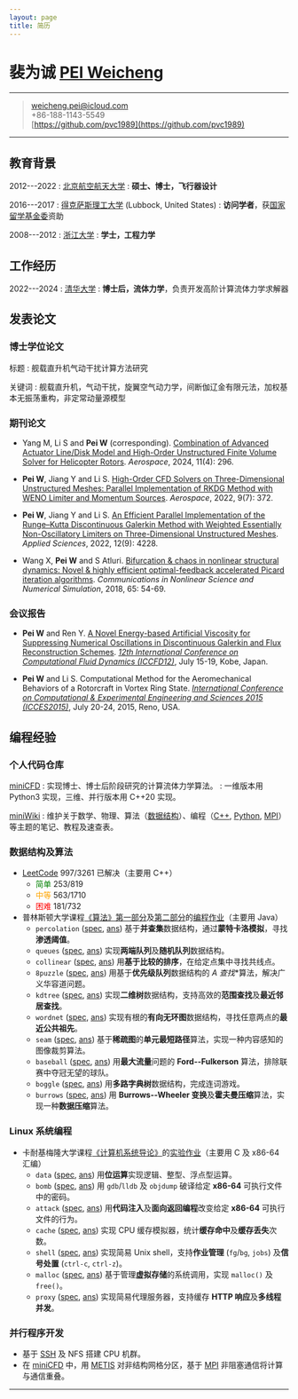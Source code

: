 ```yaml
---
layout: page
title: 简历
---
```


# 裴为诚 [PEI Weicheng](./english.md)

----

> <i class="fa-solid fa-envelope"></i> <weicheng.pei@icloud.com>\
> <i class="fas fa-mobile-alt"></i> +86-188-1143-5549\
> <i class="fa-brands fa-github"></i> [https://github.com/pvc1989](https://github.com/pvc1989)

----

## 教育背景

2012---2022
:   [北京航空航天大学](https://www.buaa.edu.cn)
:   **硕士、博士，飞行器设计**

2016---2017
:   [得克萨斯理工大学](https://www.ttu.edu) (Lubbock, United States)
:   **访问学者**，获[国家留学基金委](https://www.csc.edu.cn/)资助

2008---2012
:   [浙江大学](https://www.zju.edu.cn)
:   **学士，工程力学**

## 工作经历

2022---2024
:   [清华大学](https://www.tsinghua.edu.cn)
:   **博士后，流体力学**，负责开发高阶计算流体力学求解器

## 发表论文

### 博士学位论文

标题
:   舰载直升机气动干扰计算方法研究

关键词
:   舰载直升机，气动干扰，旋翼空气动力学，间断伽辽金有限元法，加权基本无振荡重构，非定常动量源模型

### 期刊论文

- Yang M, Li S and **Pei W** (corresponding). [Combination of Advanced Actuator Line/Disk Model and High-Order Unstructured Finite Volume Solver for Helicopter Rotors](https://doi.org/10.3390/aerospace11040296). *Aerospace*, 2024, 11(4): 296.

- **Pei W**, Jiang Y and Li S. [High-Order CFD Solvers on Three-Dimensional Unstructured Meshes: Parallel Implementation of RKDG Method with WENO Limiter and Momentum Sources](https://doi.org/10.3390/app12094228). *Aerospace*, 2022, 9(7): 372.

- **Pei W**, Jiang Y and Li S. [An Efficient Parallel Implementation of the Runge–Kutta Discontinuous Galerkin Method with Weighted Essentially Non-Oscillatory Limiters on Three-Dimensional Unstructured Meshes](https://doi.org/10.3390/app12094228). *Applied Sciences*, 2022, 12(9): 4228.

- Wang X, **Pei W** and S Atluri. [Bifurcation & chaos in nonlinear structural dynamics: Novel & highly efficient optimal-feedback accelerated Picard iteration algorithms](https://doi.org/10.1016/j.cnsns.2018.05.008). *Communications in Nonlinear Science and Numerical Simulation*, 2018, 65: 54-69.

### 会议报告

- **Pei W** and Ren Y. [A Novel Energy-based Artificial Viscosity for Suppressing Numerical Oscillations in Discontinuous Galerkin and Flux Reconstruction Schemes](https://pvc1989.github.io/ICCFD12/presentation). [*12th International Conference on Computational Fluid Dynamics (ICCFD12)*](https://confit.atlas.jp/guide/event/iccfd12/subject/5-C-01/), July 15-19, Kobe, Japan.

- **Pei W** and Li S. Computational Method for the Aeromechanical Behaviors of a Rotorcraft in Vortex Ring State. [*International Conference on Computational & Experimental Engineering and Sciences 2015 (ICCES2015)*](https://www.iccesconf.org/), July 20-24, 2015, Reno, USA.

## 编程经验

### <i class="fa-brands fa-github"></i> 个人代码仓库

[miniCFD](https://github.com/pvc1989/miniCFD)
: 实现博士、博士后阶段研究的计算流体力学算法。
: 一维版本用 Python3 实现，三维、并行版本用 C++20 实现。

[miniWiki](https://github.com/pvc1989/miniWiki)
: 维护关于数学、物理、算法（[数据结构](https://pvc1989.github.io/miniWiki/algorithms/data_structures/)）、编程（[C++](https://pvc1989.github.io/miniWiki/programming/languages/cpp.html), [Python](https://pvc1989.github.io/miniWiki/programming/languages/python.html), [MPI](https://pvc1989.github.io/miniWiki/programming/mpi.html)）等主题的笔记、教程及速查表。

### 数据结构及算法

- [LeetCode](https://leetcode.com/u/pvc1989/) 997/3261 已解决（主要用 C++）
  - <span style="color: green">简单</span> 253/819
  - <span style="color: orange">中等</span> 563/1710
  - <span style="color: red">困难</span> 181/732
- 普林斯顿大学课程[《算法》第一部分](https://www.coursera.org/learn/algorithms-part1)及[第二部分](https://www.coursera.org/learn/algorithms-part2)的[编程作业](https://github.com/pvc1989/assignments-algorithms-princeton)（主要用 Java）
  - `percolation` ([spec](https://coursera.cs.princeton.edu/algs4/assignments/percolation/specification.php), [ans](https://pvc1989.github.io/assignments-algorithms-princeton/dir_b0ea575d0c5b8bf763650c6747a7cdc4.html)) 基于**并查集**数据结构，通过**蒙特卡洛模拟**，寻找**渗透阈值**。
  - `queues` ([spec](https://coursera.cs.princeton.edu/algs4/assignments/queues/specification.php), [ans](https://pvc1989.github.io/assignments-algorithms-princeton/dir_1216876c582b2d8bc8af271d600ae31a.html)) 实现**两端队列**及**随机队列**数据结构。
  - `collinear` ([spec](https://coursera.cs.princeton.edu/algs4/assignments/collinear/specification.php), [ans](https://pvc1989.github.io/assignments-algorithms-princeton/dir_027a30c366c586e6898ee55071a8fb6e.html)) 用**基于比较的排序**，在给定点集中寻找共线点。
  - `8puzzle` ([spec](https://coursera.cs.princeton.edu/algs4/assignments/8puzzle/specification.php), [ans](https://pvc1989.github.io/assignments-algorithms-princeton/dir_ef6e82a25a617010ce5f079a2b75227b.html)) 用基于**优先级队列**数据结构的 **A* 查找**算法，解决广义华容道问题。
  - `kdtree` ([spec](https://coursera.cs.princeton.edu/algs4/assignments/kdtree/specification.php), [ans](https://pvc1989.github.io/assignments-algorithms-princeton/dir_a52ca6093bf653b3f327f6154fdf935b.html)) 实现**二维树**数据结构，支持高效的**范围查找**及**最近邻居查找**。
  - `wordnet` ([spec](https://coursera.cs.princeton.edu/algs4/assignments/wordnet/specification.php), [ans](https://pvc1989.github.io/assignments-algorithms-princeton/dir_3f71ad797cfe718c22ccdb1b06ec9938.html)) 实现有根的**有向无环图**数据结构，寻找任意两点的**最近公共祖先**。
  - `seam` ([spec](https://coursera.cs.princeton.edu/algs4/assignments/seam/specification.php), [ans](https://pvc1989.github.io/assignments-algorithms-princeton/dir_89346fbae99106396c15a3f1abf88bd2.html)) 基于**稀疏图**的**单元最短路径**算法，实现一种内容感知的图像裁剪算法。
  - `baseball` ([spec](https://coursera.cs.princeton.edu/algs4/assignments/baseball/specification.php), [ans](https://pvc1989.github.io/assignments-algorithms-princeton/dir_7ae337e67fc61319ed2ae7abe6dec3ea.html)) 用**最大流量**问题的 **Ford--Fulkerson** 算法，排除联赛中夺冠无望的球队。
  - `boggle` ([spec](https://coursera.cs.princeton.edu/algs4/assignments/boggle/specification.php), [ans](https://pvc1989.github.io/assignments-algorithms-princeton/dir_2f5a60232d789ad5a886f7da2c383c9f.html)) 用**多路字典树**数据结构，完成连词游戏。
  - `burrows` ([spec](https://coursera.cs.princeton.edu/algs4/assignments/burrows/specification.php), [ans](https://pvc1989.github.io/assignments-algorithms-princeton/dir_4c05c4b10993e593b29578503fdeb137.html)) 用 **Burrows--Wheeler 变换**及**霍夫曼压缩**算法，实现一种**数据压缩**算法。

### <i class="fa-brands fa-linux"></i> Linux 系统编程

- 卡耐基梅隆大学课程[《计算机系统导论》](https://www.cs.cmu.edu/~213/)的[实验作业](https://csapp.cs.cmu.edu/3e/labs.html)（主要用 C 及 x86-64 汇编）
  - `data` ([spec](http://csapp.cs.cmu.edu/3e/datalab.pdf), [ans](https://pvc1989.github.io/miniWiki/programming/csapp/labs/data.html)) 用**位运算**实现逻辑、整型、浮点型运算。
  - `bomb` ([spec](http://csapp.cs.cmu.edu/3e/bomblab.pdf), [ans](https://pvc1989.github.io/miniWiki/programming/csapp/labs/bomb.html)) 用 `gdb`/`lldb` 及 `objdump` 破译给定 **x86-64** 可执行文件中的密码。
  - `attack` ([spec](http://csapp.cs.cmu.edu/3e/attacklab.pdf), [ans](https://pvc1989.github.io/miniWiki/programming/csapp/labs/attack.html)) 用**代码注入**及**面向返回编程**改变给定 **x86-64** 可执行文件的行为。
  - `cache` ([spec](http://csapp.cs.cmu.edu/3e/cachelab.pdf), [ans](https://pvc1989.github.io/miniWiki/programming/csapp/labs/cache.html)) 实现 CPU 缓存模拟器，统计**缓存命中**及**缓存丢失**次数。
  - `shell` ([spec](http://csapp.cs.cmu.edu/3e/shlab.pdf), [ans](https://pvc1989.github.io/miniWiki/programming/csapp/labs/shell.html)) 实现简易 Unix shell，支持**作业管理** (`fg`/`bg`, `jobs`) 及**信号处置** (`ctrl-c`, `ctrl-z`)。
  - `malloc` ([spec](http://csapp.cs.cmu.edu/3e/malloclab.pdf), [ans](https://pvc1989.github.io/miniWiki/programming/csapp/labs/malloc.html)) 基于管理**虚拟存储**的系统调用，实现 `malloc()` 及 `free()`。
  - `proxy` ([spec](http://csapp.cs.cmu.edu/3e/proxylab.pdf), [ans](https://pvc1989.github.io/miniWiki/programming/csapp/labs/proxy.html)) 实现简易代理服务器，支持缓存 **HTTP 响应**及**多线程并发**。

### 并行程序开发

- 基于 [SSH](https://pvc1989.github.io/miniWiki/programming/linux/ssh.html) 及 NFS 搭建 CPU 机群。
- 在 [miniCFD](https://github.com/pvc1989/miniCFD/) 中，用 [METIS](https://github.com/pvc1989/METIS) 对非结构网格分区，基于 [MPI](https://pvc1989.github.io/miniWiki/programming/mpi.html) 非阻塞通信将计算与通信重叠。

----
